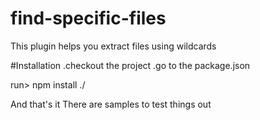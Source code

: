# find-specific-files
This plugin helps you extract files using wildcards

#Installation
 .checkout the project
 .go to the package.json

run> npm install ./

And that's it
There are samples to test things out

